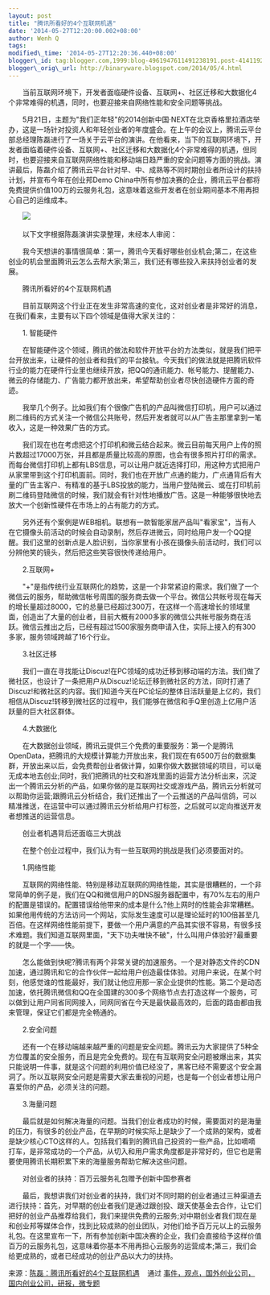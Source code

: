 ```yaml
--- 
layout: post 
title: "腾讯所看好的4个互联网机遇" 
date: '2014-05-27T12:20:00.002+08:00' 
author: Wenh Q
tags:
modified\_time: '2014-05-27T12:20:36.440+08:00' 
blogger\_id: tag:blogger.com,1999:blog-4961947611491238191.post-4141192386111867257
blogger\_orig\_url: http://binaryware.blogspot.com/2014/05/4.html
---
```

　　当前互联网环境下，开发者面临硬件设备、互联网+、社区迁移和大数据化4个非常难得的机遇，同时，也要迎接来自网络性能和安全问题等挑战。



　　5月21日，主题为"我们正年轻"的2014创新中国·NEXT在北京香格里拉酒店举办，这是一场针对投资人和年轻创业者的年度盛会。在上午的会议上，腾讯云平台部总经理陈磊进行了一场关于云平台的演讲。在他看来，当下的互联网环境下，开发者面临着硬件设备、互联网+、社区迁移和大数据化4个非常难得的机遇，但同时，也要迎接来自互联网网络性能和移动端日趋严重的安全问题等方面的挑战。演讲最后，陈磊介绍了腾讯云平台针对早、中、成熟等不同时期创业者所设计的扶持计划，并宣布今年在创业邦Demo
China中所有参加决赛的企业，腾讯云平台都将免费提供价值100万的云服务礼包，这意味着这些开发者在创业期间基本不用再担心自己的运维成本。



　　![](https://images-blogger-opensocial.googleusercontent.com/gadgets/proxy?url=http%3A%2F%2Fwww.kuailiyu.com%2Fuploadfile%2F2014%2F0521%2F20140521044149103.jpg&container=blogger&gadget=a&rewriteMime=image%2F*)







　　以下文字根据陈磊演讲实录整理，未经本人审阅：



　　我今天想讲的事情很简单：第一，腾讯今天看好哪些创业机会;第二，在这些创业的机会里面腾讯云怎么去帮大家;第三，我们还有哪些投入来扶持创业者的发展。



　　腾讯所看好的4个互联网机遇



　　目前互联网这个行业正在发生非常高速的变化，这对创业者是非常好的消息，在我们看来，主要有以下四个领域是值得大家关注的：



　　1. 智能硬件



　　在智能硬件这个领域，腾讯的做法和软件开放平台的方法类似，就是我们把平台开放出来，让硬件的创业者和我们的平台接轨。今天我们的做法就是把腾讯软件行业的能力在硬件行业里也继续开放，把QQ的通讯能力、帐号能力、提醒能力、微云的存储能力、广告能力都开放出来，希望帮助创业者尽快创造硬件方面的奇迹。



　　我举几个例子。比如我们有个很像广告机的产品叫微信打印机，用户可以通过刷二维码的方式关注一个微信公共账号，然后开发者就可以从广告主那里拿到一笔收入，这是一种效果广告的方式。



　　我们现在也在考虑把这个打印机和微云结合起来。微云目前每天用户上传的照片数超过17000万张，并且都是质量比较高的原图，也会有很多照片打印的需求。而每台微信打印机上都有LBS信息，可以让用户就近选择打印，用这种方式把用户从家里带到这个打印机面前。同时，我们也在开放广点通的能力，广点通背后有大量的广告主客户、有精准的基于LBS投放的能力，当用户登陆微云、或在打印机前刷二维码登陆微信的时候，我们就会有针对性地播放广告。这是一种能够很快地去放大一个创新性硬件在市场上的占有能力的方式。



　　另外还有个案例是WEB相机。联想有一款智能家居产品叫"看家宝"，当有人在它摄像头前活动的时候会自动录制，然后存进微云，同时给用户发一个QQ提醒。我们这里的创新点是人脸识别，当你家里有小孩在摄像头前活动时，我们可以分辨他笑的镜头，然后把这些笑容很快传递给用户。



　　2.互联网+



　　"+"是指传统行业互联网化的趋势，这是一个非常紧迫的需求。我们做了一个微信云的服务，帮助微信帐号周围的服务商去做一个平台。微信公共帐号现在每天的增长量超过8000，它的总量已经超过300万，在这样一个高速增长的领域里面，创造出了大量的创业者，目前大概有2000多家的微信公共帐号服务商在活跃。微信云推出之后，已经有超过1500家服务商申请入住，实际上接入的有300多家，服务领域跨越了16个行业。



　　3.社区迁移



　　我们一直在寻找能让Discuz!在PC领域的成功迁移到移动端的方法。我们做了微社区，也设计了一条把用户从Discuz!论坛迁移到微社区的方法，同时打通了Discuz!和微社区的内容。我们知道今天在PC论坛的整体日活跃量是上亿的，我们相信从Discuz!转移到微社区的过程中，我们能够在微信和手Q里创造上亿用户活跃量的巨大社区群体。



　　4.大数据化



　　在大数据创业领域，腾讯云提供三个免费的重要服务：第一个是腾讯OpenData，把腾讯的大规模计算能力开放出来，我们现在有6500万台的数据集群，开放出来以后，会免费帮创业者做计算，如果你做大数据领域的项目，可以毫无成本地去创业;同时，我们把腾讯的社交和游戏里面的运营方法分析出来，沉淀出一个腾讯云分析的产品，如果你做的是互联网社交或游戏产品，腾讯云分析就可以帮助你运营;跟腾讯云分析结合，我们还推出了一个云推送的产品叫信鸽，可以精准推送，在运营中可以通过腾讯云分析给用户打标签，之后就可以定向推送开发者想推送的运营信息。



　　创业者机遇背后还面临三大挑战



　　在整个创业过程中，我们认为有一些互联网的挑战是我们必须要面对的。



　　1.网络性能



　　互联网的网络性能、特别是移动互联网的网络性能，其实是很糟糕的，一个非常简单的例子是，我们在QQ和微信用户的DNS服务器配置中，有70%左右的用户的配置是错误的。配置错误给他带来的成本是什么?他上网时的性能会非常糟糕。如果他用传统的方法访问一个网站，实际发生速度可以是理论延时的100倍甚至几百倍。在这样网络性能前提下，要做一个用户满意的产品其实很不容易，有很多技术难题。我们知道互联网里面，"天下功夫唯快不破"，什么叫用户体验好?最重要的就是一个字——快。



　　怎么能做到快呢?腾讯有两个非常关键的加速服务。一个是对静态文件的CDN加速，通过腾讯和它的合作伙伴一起给用户创造最佳体验。对用户来说，在某个时刻，他感觉谁的性能最好，我们就让他应用那一家企业提供的性能。第二个是动态加速，依托腾讯微信和QQ在全国建的300多个网络节点去打造这样一个服务，可以做到让用户同省同网接入，同网同省在今天是最快最高效的，后面的路由都由我来管理，保证它们都是完全畅通的。



　　2.安全问题



　　还有一个在移动端越来越严重的问题是安全问题。腾讯云为大家提供了5种全方位覆盖的安全服务，而且是完全免费的。现在有互联网安全问题被爆出来，其实只能说明一件事，就是这个问题的利用价值已经没了，黑客已经不需要这个安全漏洞了。所以互联网安全问题是需要大家去重视的问题，也是每一个创业者想让用户喜爱你的产品，必须关注的问题。



　　3.海量问题



　　最后就是如何解决海量的问题。当我们创业者成功的时候，需要面对的是海量的压力，有很多的创业产品，在早期的时候实际上是缺少了一个成熟的架构，或者是缺少核心CTO这样的人。包括我们看到的腾讯自己投资的一些产品，比如嘀嘀打车，是非常成功的一个产品，从切入和用户需求角度都是非常好的，但它也是需要使用腾讯长期积累下来的海量服务帮助它解决这些问题。



　　对创业者的扶持：百万云服务礼包赠予创新中国参赛者



　　最后，我想讲我们对创业者的扶持，我们对不同时期的创业者通过三种渠道去进行扶持：首先，对早期的创业者我们是通过跟创投、跟天使基金去合作，让它们把好的创业产品推荐给我们，我们来提供免费的云服务;对中期创业者我们现在是和创业邦等媒体合作，找到比较成熟的创业团队，对他们给予百万元以上的云服务礼包。在这里宣布一下，所有参加创新中国决赛的企业，我们会直接给予这样价值百万的云服务礼包，这意味着你基本不用再担心云服务的运营成本;第三，我们会给更成熟的，或者已经成功的创业产品以大力的扶持。
<div>




</div>

<div>

来源：[陈磊：腾讯所看好的4个互联网机遇](http://www.kuailiyu.com/article/9947.html) 
  通过 [事件，观点，国外创业公司，国内创业公司，研报，微专题](http://www.kuailiyu.com/)

</div>
